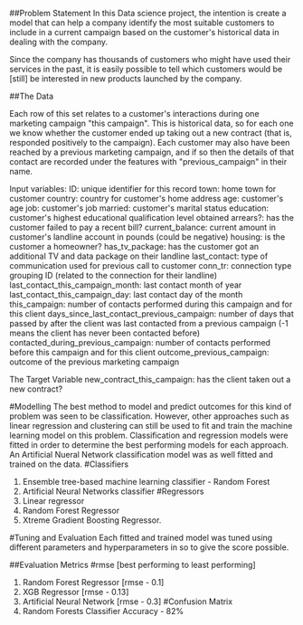 ##Problem Statement
In this Data science project, the intention is create a model that can help a company identify the most suitable customers to include in a current campaign based on the customer's historical data in dealing with the company. 

Since the company has thousands of customers who might have used their services in the past, it is easily possible to tell which customers would be [still] be interested in new products launched by the company. 

##The Data

Each row of this set relates to a customer's interactions during one marketing campaign "this campaign". 
This is historical data, so for each one we know whether the customer ended up taking out a new contract 
(that is, responded positively to the campaign). Each customer may also have been reached by a previous marketing campaign, and if so then the details of that contact are recorded under the features with "previous_campaign" in their name.

Input variables:
ID: unique identifier for this record
town: home town for customer
country: country for customer's home address
age: customer's age
job: customer's job
married: customer's marital status
education: customer's highest educational qualification level obtained
arrears?: has the customer failed to pay a recent bill?
current_balance: current amount in customer's landline account in pounds (could be negative)
housing: is the customer a homeowner?
has_tv_package: has the customer got an additional TV and data package on their landline
last_contact: type of communication used for previous call to customer
conn_tr: connection type grouping ID (related to the connection for their landline)
last_contact_this_campaign_month: last contact month of year
last_contact_this_campaign_day: last contact day of the month
this_campaign: number of contacts performed during this campaign and for this client
days_since_last_contact_previous_campaign: number of days that passed by after the client was last contacted from a previous campaign 
(-1 means the client has never been contacted before)
contacted_during_previous_campaign: number of contacts performed before this campaign and for this client
outcome_previous_campaign: outcome of the previous marketing campaign

The Target Variable
new_contract_this_campaign: has the client taken out a new contract? 

#Modelling
The best method to model and predict outcomes for this kind of problem was seen to be classification. However, other approaches such as linear regression and clustering can still be used to fit and train the machine learning model on this problem. 
Classification and regression models were fitted in order to determine the best performing models for each approach.
An Artificial Nueral Network classification model was as well fitted and trained on the data. 
#Classifiers
1. Ensemble tree-based machine learning classifier - Random Forest
2. Artificial Neural Networks classifier
#Regressors
1. Linear regressor
2. Random Forest Regressor
3. Xtreme Gradient Boosting Regressor. 

#Tuning and Evaluation
Each fitted and trained model was tuned using different parameters and hyperparameters in so to give the score possible.

##Evaluation Metrics
#rmse [best performing to least performing]
1. Random Forest Regressor [rmse - 0.1]
2. XGB Regressor [rmse - 0.13]
3. Artificial Neural Network [rmse - 0.3]
#Confusion Matrix
1. Random Forests Classifier 
Accuracy - 82%